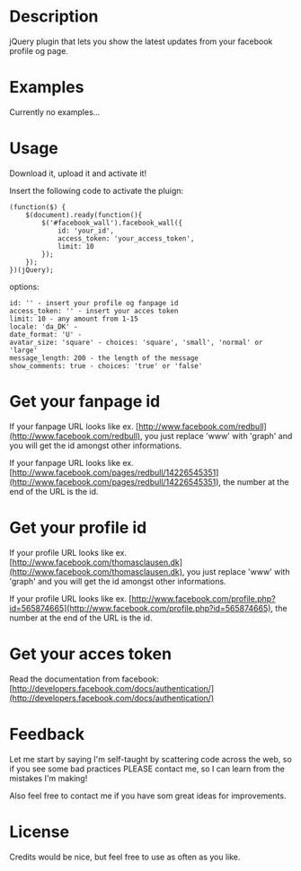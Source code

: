 # Description

jQuery plugin that lets you show the latest updates from your facebook profile og page.

# Examples

Currently no examples...

# Usage

Download it, upload it and activate it!

Insert the following code to activate the pluign:

    (function($) {
        $(document).ready(function(){
            $('#facebook_wall').facebook_wall({
                id: 'your_id',
                access_token: 'your_access_token',
                limit: 10
            });
        });
    })(jQuery);

options:

    id: '' - insert your profile og fanpage id
    access_token: '' - insert your acces token
    limit: 10 - any amount from 1-15
    locale: 'da_DK' - 
    date_format: 'U' - 
    avatar_size: 'square' - choices: 'square', 'small', 'normal' or 'large'
    message_length: 200 - the length of the message
    show_comments: true - choices: 'true' or 'false'

# Get your fanpage id

If your fanpage URL looks like ex. [http://www.facebook.com/redbull](http://www.facebook.com/redbull), you just replace 'www' with 'graph' and you will get the id amongst other informations.

If your fanpage URL looks like ex. [http://www.facebook.com/pages/redbull/14226545351](http://www.facebook.com/pages/redbull/14226545351), the number at the end of the URL is the id.

# Get your profile id

If your profile URL looks like ex. [http://www.facebook.com/thomasclausen.dk](http://www.facebook.com/thomasclausen.dk), you just replace 'www' with 'graph' and you will get the id amongst other informations.

If your profile URL looks like ex. [http://www.facebook.com/profile.php?id=565874665](http://www.facebook.com/profile.php?id=565874665), the number at the end of the URL is the id.

# Get your acces token

Read the documentation from facebook: [http://developers.facebook.com/docs/authentication/](http://developers.facebook.com/docs/authentication/)

# Feedback

Let me start by saying I'm self-taught by scattering code across the web, so if you see some bad practices PLEASE contact me, so I can learn from the mistakes I'm making!

Also feel free to contact me if you have som great ideas for improvements.

# License

Credits would be nice, but feel free to use as often as you like.
